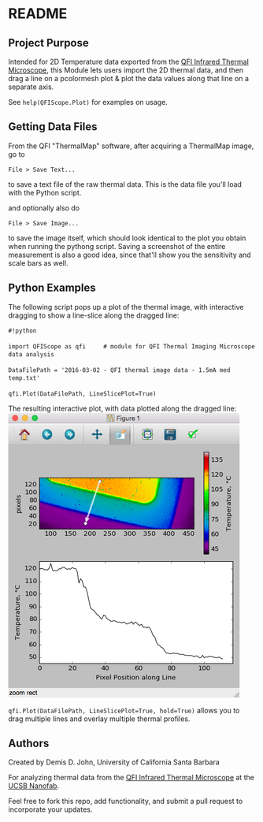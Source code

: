 # README #

## Project Purpose ##

Intended for 2D Temperature data exported from the [QFI Infrared Thermal Microscope](https://signupmonkey.ece.ucsb.edu/wiki/index.php/IR_Thermal_Microscope_(QFI)), 
this Module lets users import the 2D thermal data, and then drag a line on a pcolormesh plot & plot the data values along that line on a separate axis.

See `help(QFIScope.Plot)` for examples on usage.

## Getting Data Files ##

From the QFI "ThermalMap" software, after acquiring a ThermalMap image, go to 

    File > Save Text...

to save a text file of the raw thermal data.  This is the data file you'll load with the Python script.

and optionally also do

    File > Save Image...
    
to save the image itself, which should look identical to the plot you obtain when running the pythong script.  Saving a screenshot of the entire measurement is also a good idea, since that'll show you the sensitivity and scale bars as well.

## Python Examples ##

The following script pops up a plot of the thermal image, with interactive dragging to show a line-slice along the dragged line:

```
#!python

import QFIScope as qfi     # module for QFI Thermal Imaging Microscope data analysis

DataFilePath = '2016-03-02 - QFI thermal image data - 1.5mA med temp.txt'

qfi.Plot(DataFilePath, LineSlicePlot=True)
```

The resulting interactive plot, with data plotted along the dragged line:
![QFIScope_Example_-_2016-01-17_at_9.40.26_PM.png](media/QFIScope_Example_-_2016-01-17_at_9.40.26_PM.png)


`qfi.Plot(DataFilePath, LineSlicePlot=True, hold=True)` allows you to drag multiple lines and overlay multiple thermal profiles.


## Authors ##
Created by Demis D. John, University of California Santa Barbara

For analyzing thermal data from the [QFI Infrared Thermal Microscope](https://signupmonkey.ece.ucsb.edu/wiki/index.php/IR_Thermal_Microscope_(QFI)) at the [UCSB Nanofab](http://nanotech.ucsb.edu).

Feel free to fork this repo, add functionality, and submit a pull request to incorporate your updates.
